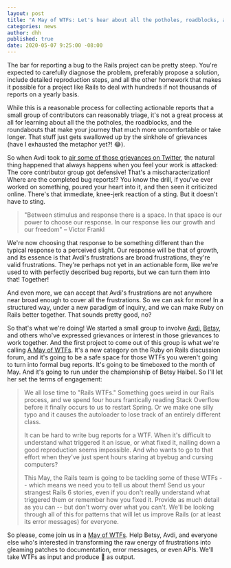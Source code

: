 ```yaml
---
layout: post
title: "A May of WTFs: Let's hear about all the potholes, roadblocks, and roundabouts!"
categories: news
author: dhh
published: true
date: 2020-05-07 9:25:00 -08:00
---
```


The bar for reporting a bug to the Rails project can be pretty steep. You're expected to carefully diagnose the problem, preferably propose a solution, include detailed reproduction steps, and all the other homework that makes it possible for a project like Rails to deal with hundreds if not thousands of reports on a yearly basis. 

While this is a reasonable process for collecting actionable reports that a small group of contributors can reasonably triage, it's not a great process at all for learning about all the the potholes, the roadblocks, and the roundabouts that make your journey that much more uncomfortable or take longer. That stuff just gets swallowed up by the sinkhole of grievances (have I exhausted the metaphor yet?! 😂).

So when Avdi took to [air some of those grievances on Twitter](https://twitter.com/avdi/status/1257127462766620673), the natural thing happened that always happens when you feel your work is attacked: The core contributor group got defensive! That's a mischaracterization! Where are the completed bug reports!? You know the drill, if you've ever worked on something, poured your heart into it, and then seen it criticized online. There's that immediate, knee-jerk reaction of a sting. But it doesn't have to sting. 

> "Between stimulus and response there is a space. In that space is our power
> to choose our response. In our response lies our growth and our freedom" – Victor Frankl

We're now choosing that response to be something different than the typical response to a perceived slight. Our response will be that of growth, and its essence is that Avdi's frustrations are broad frustrations, they're valid frustrations. They're perhaps not yet in an actionable form, like we're used to with perfectly described bug reports, but we can turn them into that! Together!

And even more, we can accept that Avdi's frustrations are not anywhere near broad enough to cover all the frustrations. So we can ask for more! In a structured way, under a new paradigm of inquiry, and we can make Ruby on Rails better together. That sounds pretty good, no?

So that's what we're doing! We started a small group to involve [Avdi](https://twitter.com/avdi), [Betsy](https://twitter.com/betsythemuffin), and others who've expressed grievances or interest in those grievances to work together. And the first project to come out of this group is what we're calling [A May of WTFs](https://discuss.rubyonrails.org/c/a-may-of-wtfs/8). It's a new category on the Ruby on Rails discussion forum, and it's going to be a safe space for those WTFs you weren't going to turn into formal bug reports. It's going to be timeboxed to the month of May. And it's going to run under the championship of Betsy Haibel. So I'll let her set the terms of engagement:

> We all lose time to "Rails WTFs." Something goes weird in our Rails process, 
> and we spend four hours frantically reading Stack Overflow before it finally
> occurs to us to restart Spring. Or we make one silly typo and it causes the 
> autoloader to lose track of an entirely different class.
> 
> It can be hard to write bug reports for a WTF. When it's difficult to understand
> what triggered it an issue, or what fixed it, nailing down a good reproduction
> seems impossible. And who wants to go to that effort when they've just spent hours
> staring at byebug and cursing computers?
> 
> This May, the Rails team is going to be tackling some of these WTFs -- which 
> means we need you to tell us about them! Send us your strangest Rails 6 stories, 
> even if you don't really understand what triggered them or remember how you fixed it.
> Provide as much detail as you can -- but don't worry over what you can't. 
> We'll be looking through all of this for patterns that will let us improve Rails
> (or at least its error messages) for everyone.

So please, come join us in a [May of WTFs](https://discuss.rubyonrails.org/c/a-may-of-wtfs/8). Help Betsy, Avdi, and everyone else who's interested in transforming the raw energy of frustrations into gleaming patches to documentation, error messages, or even APIs. We'll take WTFs as input and produce 💖 as output.